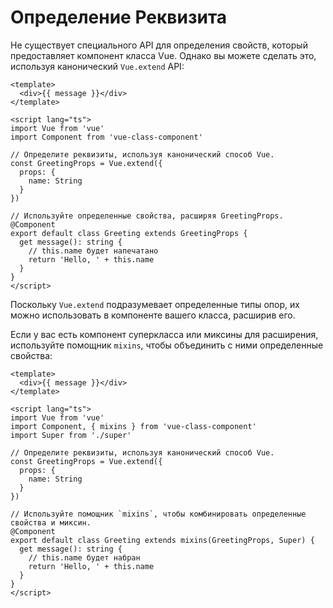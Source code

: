 # Определение Реквизита

Не существует специального API для определения свойств, который предоставляет компонент класса Vue. Однако вы можете сделать это, используя канонический `Vue.extend` API:

```vue
<template>
  <div>{{ message }}</div>
</template>

<script lang="ts">
import Vue from 'vue'
import Component from 'vue-class-component'

// Определите реквизиты, используя канонический способ Vue.
const GreetingProps = Vue.extend({
  props: {
    name: String
  }
})

// Используйте определенные свойства, расширяя GreetingProps.
@Component
export default class Greeting extends GreetingProps {
  get message(): string {
    // this.name будет напечатано
    return 'Hello, ' + this.name
  }
}
</script>
```

Поскольку `Vue.extend` подразумевает определенные типы опор, их можно использовать в компоненте вашего класса, расширив его.

Если у вас есть компонент суперкласса или миксины для расширения, используйте помощник `mixins`, чтобы объединить с ними определенные свойства:

```vue
<template>
  <div>{{ message }}</div>
</template>

<script lang="ts">
import Vue from 'vue'
import Component, { mixins } from 'vue-class-component'
import Super from './super'

// Определите реквизиты, используя канонический способ Vue.
const GreetingProps = Vue.extend({
  props: {
    name: String
  }
})

// Используйте помощник `mixins`, чтобы комбинировать определенные свойства и миксин.
@Component
export default class Greeting extends mixins(GreetingProps, Super) {
  get message(): string {
    // this.name будет набран
    return 'Hello, ' + this.name
  }
}
</script>
```
